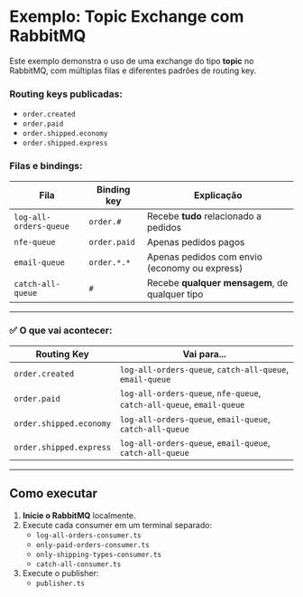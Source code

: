 # Exemplo: Topic Exchange com RabbitMQ

Este exemplo demonstra o uso de uma exchange do tipo **topic** no RabbitMQ, com múltiplas filas e diferentes padrões de routing key.

### Routing keys publicadas:

- `order.created`
- `order.paid`
- `order.shipped.economy`
- `order.shipped.express`

### Filas e bindings:

| Fila                   | Binding key  | Explicação                                     |
| ---------------------- | ------------ | ---------------------------------------------- |
| `log-all-orders-queue` | `order.#`    | Recebe **tudo** relacionado a pedidos          |
| `nfe-queue`            | `order.paid` | Apenas pedidos pagos                           |
| `email-queue`          | `order.*.*`  | Apenas pedidos com envio (economy ou express)  |
| `catch-all-queue`      | `#`          | Recebe **qualquer mensagem**, de qualquer tipo |

---

### ✅ O que vai acontecer:

| Routing Key             | Vai para...                                                           |
| ----------------------- | --------------------------------------------------------------------- |
| `order.created`         | `log-all-orders-queue`, `catch-all-queue`, `email-queue`              |
| `order.paid`            | `log-all-orders-queue`, `nfe-queue`, `catch-all-queue`, `email-queue` |
| `order.shipped.economy` | `log-all-orders-queue`, `email-queue`, `catch-all-queue`              |
| `order.shipped.express` | `log-all-orders-queue`, `email-queue`, `catch-all-queue`              |

---

## Como executar

1. **Inicie o RabbitMQ** localmente.
2. Execute cada consumer em um terminal separado:
   - `log-all-orders-consumer.ts`
   - `only-paid-orders-consumer.ts`
   - `only-shipping-types-consumer.ts`
   - `catch-all-consumer.ts`
3. Execute o publisher:
   - `publisher.ts`

